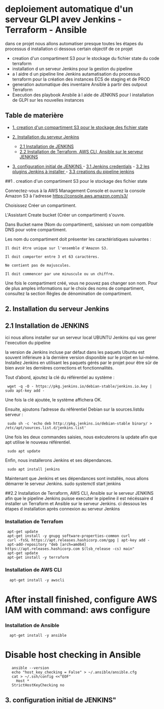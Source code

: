 # deploiement automatique d'un serveur GLPI avev Jenkins - Terraform -  Ansible


dans ce projet nous allons automatiser presque toutes les étapes du processus d installation
ci dessous certain objectif de ce projet

- creation d'un compartiment S3 pour le stockage du fichier state du code terraform
- installation d un serveur Jenkins pour la gestion du pipeline
- a l aidre d un pipeline line Jenkins autamatisation du processus terraform pour la création des instances ECS de staging et de PROD
- generation automatique des inventaire Ansible à partir des outpout Terraform
- Execution des playbook Ansbile à l aide de JENKINS pour l installation de GLPI sur les nouvelles instances 


## Table de materière 
- [1. creation d'un compartiment S3 pour le stockage des fichier state](#1-creation-dun-compartiment-S3-pour-le-stockage-des-fichier-state)
    
- [2. Installation du serveur Jenkins](#2-Installation-du-serveur-Jenkins)

    - [2.1 Installation de  JENKINS](#21-Installation-de-JENKINS)
    - [2.2 Installation de Terraform, AWS CLI, Ansible sur le serveur JENKINS](#22-Installation-de-Terraform-AWS-CLI-Ansible-sur-le-serveur-JENKINS)
	
	

- [3. configuration initial de JENKINS ](#3-configuration-initial-de-JENKINS)
        - [3.1 Jenkins credentials](#31-Jenkins-credentials)
        - [3.2 les plugins Jenkins à installer ](#32-les-plugins-Jenkins-à-installer)
        - [3.3 creations du pipeline jenkins ](#33-creations-du-pipeline-jenkins)

##1 . creation d'un compartiment S3 pour le stockage des fichier state

Connectez-vous à la AWS Management Console et ouvrez la console Amazon S3 à l'adresse https://console.aws.amazon.com/s3/


Choisissez Créer un compartiment.

L'Assistant Create bucket (Créer un compartiment) s'ouvre.

Dans Bucket name (Nom du compartiment), saisissez un nom compatible DNS pour votre compartiment.

Les nom du compartiment doit présenter les caractéristiques suivantes :

    Il doit être unique sur l'ensemble d'Amazon S3.

    Il doit comporter entre 3 et 63 caractères.

    Ne contient pas de majuscules.

    Il doit commencer par une minuscule ou un chiffre.

Une fois le compartiment créé, vous ne pouvez pas changer son nom. Pour de plus amples informations sur le choix des noms de 
compartiment, consultez la section Règles de dénomination de compartiment. 

## 2. Installation du serveur Jenkins

  ## 2.1 Installation de  JENKINS

ici nous allons installer sur un  serveur local UBUNTU Jenkins qui vas gerer l'execution du pipeline

la version de Jenkins incluse par défaut dans les paquets Ubuntu est souvent inférieure à la dernière version disponible sur le projet en lui-même. Installez Jenkins en utilisant les paquets gérés par le projet pour être sûr de bien avoir les dernières corrections et fonctionnalités.

Tout d’abord, ajoutez la clé du référentiel au système :

     wget -q -O - https://pkg.jenkins.io/debian-stable/jenkins.io.key | sudo apt-key add -

Une fois la clé ajoutée, le système affichera OK.

Ensuite, ajoutons l’adresse du référentiel Debian sur la sources.list​​​​​​ du serveur :

     sudo sh -c 'echo deb http://pkg.jenkins.io/debian-stable binary/ > /etc/apt/sources.list.d/jenkins.list'

Une fois les deux commandes saisies, nous exécuterons la update afin que apt utilise le nouveau référentiel.

     sudo apt update

Enfin, nous installerons Jenkins et ses dépendances.

     sudo apt install jenkins

Maintenant que Jenkins et ses dépendances sont installés, nous allons démarrer le serveur Jenkins.
     sudo systemctl start jenkins
	 
	 
   ##2.2 Installation de Terraform, AWS CLI, Ansible sur le serveur JENKINS
  afin que le pipeline Jenkins puisse executer le pipeline il est nécéssaire d installer un Terraform et Ansible sur le serveur Jenkins.
 ci dessous les étapes d installation après connexion au serveur Jenkins 
 
 
### Installation de  Terrafom
     apt-get update
     apt-get install -y gnupg software-properties-common curl
     curl -fsSL https://apt.releases.hashicorp.com/gpg | apt-key add -
     apt-add-repository "deb [arch=amd64] https://apt.releases.hashicorp.com $(lsb_release -cs) main"
     apt-get update
     apt-get install -y terraform


### Installation de  AWS CLI
      apt-get install -y awscli
# After install finished, configure AWS IAM with command: aws configure


### Installation de  Ansible
      apt-get install -y ansible

# Disable host checking in Ansible
       ansible --version
       echo "host_key_checking = False" > ~/.ansible/ansible.cfg
       cat > ~/.ssh/config <<"EOF"
         Host *
       StrictHostKeyChecking no


## 3. configuration initial de JENKINS"
